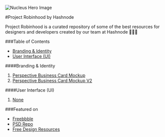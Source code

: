 ![Nucleus Hero Image][logo]

#Project Robinhood by Hashnode

Project Robinhood is a curated repository of some of the best resources for designers and developers created by our team at Hashnode 💯🎉🎈

###Table of Contents
* [Branding & Identity](https://github.com/Hashnode/design-resources/tree/master#branding--identity)  
* [User Interface (UI)](https://github.com/Hashnode/design-resources/tree/master#user-interface-ui)

####Branding & Identity
  1. [Perspective Business Card Mockup](https://dribbble.com/shots/3113768-Perspective-Business-Cards-Mockup)
  2. [Perspective Business Card Mockup V2](https://dribbble.com/shots/3118301-Perspective-Business-Cards-Mockup-V2)


####User Interface (UI)
  1. [None](#)


[logo]: https://github.com/Hashnode/design-resources/blob/master/hashnode-robinhood-animated-hero-image.gif?raw=true "Nucleus Hero Image"


###Featured on
* [Freebbble](http://freebbble.com/2016/11/26/perspective-business-cards-mockup-2/)  
* [PSD Repo](https://psdrepo.com/free-psd/perspective-business-cards-mockup-freebie/)
* [Free Design Resources](http://freedesignresources.net/perspective-business-cards-mockup/)

